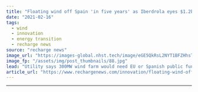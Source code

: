 ```yaml
---
title: "Floating wind off Spain 'in five years' as Iberdrola eyes $1.2bn offshore plan"
date: "2021-02-16"
tags: 
  - wind
  - innovation
  - energy transition
  - recharge news
source: "recharge news"
image_url: "https://images-global.nhst.tech/image/eGE5QkRsL2NYT1BFZHhsTnJsQ1RKWWZPalpMdTd1MjVELy9jV1JHZVI5dz0=/nhst/binary/61f5f5e598c57b2c6f25359161add7d5"
image_fp: "/assets/img/post_thumbnails/88.jpg"
lead: "Utility says 300MW wind farm would need EU or Spanish public funding to help underwrite massive capital cost"
article_url: "https://www.rechargenews.com/innovation/floating-wind-off-spain-in-five-years-as-iberdrola-eyes-1-2bn-offshore-plan/2-1-963705"
---
```


---

